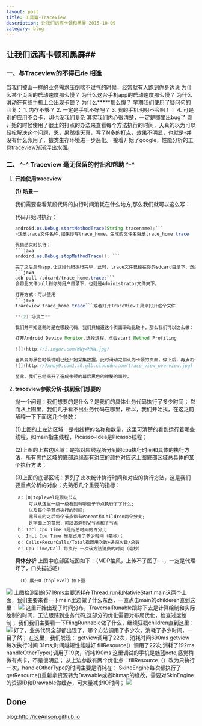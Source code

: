```yaml
---
layout: post
title: 工具篇-TraceView 
description: 让我们远离卡顿和黑屏 2015-10-09
category: blog
---
```


## 让我们远离卡顿和黑屏##

### 一、与Traceview的不得已de 相逢 ###
当我们被山一样的业务需求压倒喘不过气的时候，经常就有人跑到你身边说
	    为什么某个页面的启动速度那么慢？
		为什么这台手机app的启动速度那么慢？
		为什么滑动在有些手机上会出现卡顿？
		为什么*****那么慢？
早期我们使用了疑问句的回复：
        1. 内存不够？
        2. 一定是手机不好吧？
        3. 我的手机明明不会啊！！
        4. 可是别的应用不会卡，UI也没我们复杂
其实我们内心很清楚，一定是哪里出bug了
刚开始的时候使用了很土的打点的办法来查看每个方法执行的时间，天真的以为可以轻松解决这个问题，恩，果然很天真，写了N多的打点，效果不明显，也就是-并没有什么卵用了，猿类生存环境进一步恶化。
接着开始了google，性能分析的工具traceview渐渐浮出水面。

### 二、 ^-^ Traceview 毫无保留的付出和帮助 ^-^ ###
1. **开始使用traceview**
	
	**(1) 场景一**

	我们需要查看某段代码的执行时间消耗在什么地方,那么我们就可以这么写：
	
	代码开始时执行：
	```java
	android.os.Debug.startMethodTrace(String tracename);```
	>这是trace文件名称,如果你写trace_home，生成的文件名就是trace_home.trace
	
	代码结束时执行：
	```java
	andoird.os.Debug.stopMethodTrace();	```

	完了之后启动app,让这段代码执行完毕，此时，trace文件已经在你的sdcard目录下，然后执行
	```java
	adb pull /sdcard/trace_home.trace;```
	会将此文件pull到你的用户目录下，也就是Administrator文件夹下。	
	
	打开方式：可以使用
	```java 
	traceview trace_home.trace```或者打开TraceView工具来打开这个文件
	
	**(2) 场景二**

	我们并不知道耗时是在哪段代码，我们只知道这个页面滑动比较卡，那么我们可以这么做：

	打开Android Device Monitor,选择进程，点击start Method Profiling

	![](http://i.imgur.com/WNy4HXN.jpg)

	当其变为黑色时候说明已经开始采集数据，此时滑动之前认为卡顿的页面，停止后，再点击一次进行停止,此时会自动跳转到traceview页面，页面如下：
	![](http://7xnby9.com1.z0.glb.clouddn.com/trace_view_overview.jpg)
	
	至此，我们已经揭开了造成卡顿的幕后黑色的神秘的面纱。

2. **traceview参数分析-找到我们想要的**

	抛一个问题：我们想要的是什么？是我们的具体业务代码执行了多少时间；
	然而从上图里，我们几乎看不出业务代码在哪里，所以，我们开始找，在这之前解释一下下面这几个参数：
	
	(1)上图的上左边区域：是指线程的名称和数量，这里可清楚的看到运行着哪些线程，如main指主线程，Picasso-Idea是Picasso线程；
	
	(2)上图的上右边区域：是指对应线程所分到的cpu执行时间和具体的执行方法，所有黑色区域的底部边缘都有对应的颜色对应这上图底部区域总具体的某个执行方法；
	
	(3)上图的底部区域：罗列了此次统计执行时间和对应的执行方法，这是我们要重点分析的对象；先熟悉几个重要的指标：
	
		a：(0)toplevel是顶级节点
			可以从这里一级一级看到有哪些子节点执行了了什么;
			以及每个子节点执行的时间;
			此节点的之后每个节点都有Parent和Children两个分支;
			是字面上的意思，可以追溯到父节点和子节点
		b: Incl Cpu Time %是指总时间的百分比
		c: Incl Cpu Time 是指占用了多少时间（毫秒）； 
		d: Calls+RecurCalls/Total指调用次数+递归次数/总数 
		e: Cpu Time/Call 每执行 一次该方法消费的时间（毫秒）
		
	**具体分析**
	上图中底部区域图如下：（MDP抽风，上传不了图了- -，一定是代理坏了，口头描述吧）
		
		（1）展开0（toplevel）如下图
![](http://7xnby9.com1.z0.glb.clouddn.com/top_level.jpg)
上图检测到的5718ms主要消耗在Thread.run和NativieStart.main这两个上面，我们主要来看一下main里边做了什么东西，一直点击main的childeren直到这里：
![](http://7xnby9.com1.z0.glb.clouddn.com/main_fenbu.jpg)
这里开始出现了时间分布，TraversalRunable跟踪下去是计算绘制和实际绘制的时间，无法跟踪到业务代码,这部分的优化需要对布局优化，检查过度绘制；
我们我们主要看一下FlingRunnable做了什么，继续狂戳children直到这里：
![](http://7xnby9.com1.z0.glb.clouddn.com/fling_final.jpg)
好了，业务代码全部都出现了，哪个方法调用了多少次，消耗了多少时间，一目了然；
在这里，我们发现：
getview调用了22次，消耗时间690ms
getview 每次执行时间 31ms;时间越短性能越好
fillResource(）调用了22次,消耗了192ms
handleOtherType()调用了19次，消耗190ms
这里调试的手机是魅蓝note,感觉稍微有点卡，不是很明显；
从上边参数有两个优化点：fillResource（）改为只执行一次，handleOtherType的时间主要是消耗在：
SkineEngine每次都执行了getResource()重新拿资源转为Drawable或者bitmap的缘故，需要对SkinEngine的资源ID和Drawable做缓存，可大量减少IO时间；
![](http://7xnby9.com1.z0.glb.clouddn.com/handleSetOther.jpg)

Done
----------
blog:http://iceAnson.github.io